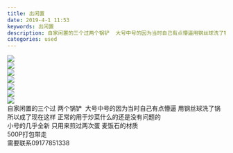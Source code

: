 ```yaml
---
title: 出闲置
date: 2019-4-1 11:53
keywords: 出闲置
description: 自家闲置的三个过两个锅铲  大号中号的因为当时自己有点懵逼用钢丝球洗了锅所以成了现在这样正常的用于炒菜什么的还是没有问题的小号的几乎全新只用来煎过两次蛋麦饭石的材质500P打包带走需要联系09177851338
categories: used
---
```

<td class="t_f" id="postmessage_3363051">


<img aid="1127659" data-cf-modified-650b7624805a6bb2d86eb63d-="" file="data/attachment/forum/201904/01/114944vsp5sprrhgun3l86.jpg.thumb.jpg" id="aimg_1127659" inpost="1" onclick="" onmouseover="" src="http://www.flw.ph/data/attachment/forum/201904/01/114944vsp5sprrhgun3l86.jpg" style="cursor:pointer" zoomfile="data/attachment/forum/201904/01/114944vsp5sprrhgun3l86.jpg"/>


<br/>

<img aid="1127658" data-cf-modified-650b7624805a6bb2d86eb63d-="" file="data/attachment/forum/201904/01/114939hm6coc74gw3attll.jpg.thumb.jpg" id="aimg_1127658" inpost="1" onclick="" onmouseover="" src="http://www.flw.ph/data/attachment/forum/201904/01/114939hm6coc74gw3attll.jpg" style="cursor:pointer" zoomfile="data/attachment/forum/201904/01/114939hm6coc74gw3attll.jpg"/>


<br/>

<img aid="1127657" data-cf-modified-650b7624805a6bb2d86eb63d-="" file="data/attachment/forum/201904/01/114936qasdcdayctttvjn0.jpg.thumb.jpg" id="aimg_1127657" inpost="1" onclick="" onmouseover="" src="http://www.flw.ph/data/attachment/forum/201904/01/114936qasdcdayctttvjn0.jpg" style="cursor:pointer" zoomfile="data/attachment/forum/201904/01/114936qasdcdayctttvjn0.jpg"/>


<br/>

<img aid="1127656" data-cf-modified-650b7624805a6bb2d86eb63d-="" file="data/attachment/forum/201904/01/114910gatagwh2o1t5t1yh.jpg.thumb.jpg" id="aimg_1127656" inpost="1" onclick="" onmouseover="" src="http://www.flw.ph/data/attachment/forum/201904/01/114910gatagwh2o1t5t1yh.jpg" style="cursor:pointer" zoomfile="data/attachment/forum/201904/01/114910gatagwh2o1t5t1yh.jpg"/>


<br/>

<img aid="1127655" data-cf-modified-650b7624805a6bb2d86eb63d-="" file="data/attachment/forum/201904/01/114859yjalnntblcb73rne.jpg.thumb.jpg" id="aimg_1127655" inpost="1" onclick="" onmouseover="" src="http://www.flw.ph/data/attachment/forum/201904/01/114859yjalnntblcb73rne.jpg" style="cursor:pointer" zoomfile="data/attachment/forum/201904/01/114859yjalnntblcb73rne.jpg"/>


<br/>

<img aid="1127653" data-cf-modified-650b7624805a6bb2d86eb63d-="" file="data/attachment/forum/201904/01/114847qo9g8wv4eewa1vem.jpg.thumb.jpg" id="aimg_1127653" inpost="1" onclick="" onmouseover="" src="http://www.flw.ph/data/attachment/forum/201904/01/114847qo9g8wv4eewa1vem.jpg" style="cursor:pointer" zoomfile="data/attachment/forum/201904/01/114847qo9g8wv4eewa1vem.jpg"/>


<br/>

<img aid="1127661" data-cf-modified-650b7624805a6bb2d86eb63d-="" file="data/attachment/forum/201904/01/114948wwj8s1p1dswv1p1w.jpg.thumb.jpg" id="aimg_1127661" inpost="1" onclick="" onmouseover="" src="http://www.flw.ph/data/attachment/forum/201904/01/114948wwj8s1p1dswv1p1w.jpg" style="cursor:pointer" zoomfile="data/attachment/forum/201904/01/114948wwj8s1p1dswv1p1w.jpg"/>


<br/>
自家闲置的三个过 两个锅铲  大号中号的因为当时自己有点懵逼 用钢丝球洗了锅 所以成了现在这样 正常的用于炒菜什么的还是没有问题的<br/>
小号的几乎全新 只用来煎过两次蛋 麦饭石的材质<br/>
500P打包带走<br/>
需要联系09177851338<br/>
</td>
